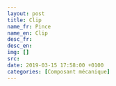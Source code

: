 ```yaml
---
layout: post
title: Clip
name_fr: Pince
name_en: Clip
desc_fr: 
desc_en: 
img: []
src: 
date: 2019-03-15 17:58:00 +0100
categories: [Composant mécanique]
---
```


